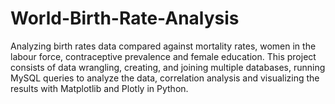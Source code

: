 # World-Birth-Rate-Analysis

Analyzing birth rates data compared against mortality rates, women in the labour force, contraceptive prevalence and female education. This project consists of data wrangling, creating, and joining multiple databases, running MySQL queries to analyze the data, correlation analysis and visualizing the results with Matplotlib and Plotly in Python.
